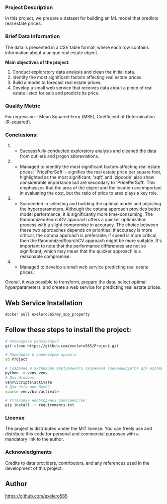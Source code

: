 

### Project Description

In this project, we prepare a dataset for building an ML model that predicts real estate prices.

### Brief Data Information
The data is presented in a CSV table format, where each row contains information about a unique real estate object.

**Main objectives of the project:**
1. Conduct exploratory data analysis and clean the initial data.
2. Identify the most significant factors affecting real estate prices.
3. Build a model to forecast real estate prices.
4. Develop a small web service that receives data about a piece of real estate listed for sale and predicts its price.

### Quality Metric
For regression - Mean Squared Error (MSE), Coefficient of Determination (R-squared).

### Conclusions:
1. - Successfully conducted exploratory analysis and cleaned the data from outliers and jargon abbreviations.
2. - Managed to identify the most significant factors affecting real estate prices:
'PricePerSqft' - signifies the real estate price per square foot, highlighted as the most significant;
'sqft' and 'zipcode' also show considerable importance but are secondary to 'PricePerSqft'. This emphasizes that the area of the object and the location are important in evaluating the cost, but the ratio of price to area plays a key role.
3. - Succeeded in selecting and building the optimal model and adjusting the hyperparameters.
Although the optuna approach provides better model performance, it is significantly more time-consuming. The RandomizedSearchCV approach offers a quicker optimization process with a slight compromise in accuracy. The choice between these two approaches depends on priorities: if accuracy is more critical, the optuna approach is preferable; if speed is more critical, then the RandomizedSearchCV approach might be more suitable. It's important to note that the performance differences are not so significant, which may mean that the quicker approach is a reasonable compromise.
4. - Managed to develop a small web service predicting real estate prices.

Overall, it was possible to transform, prepare the data, select optimal hyperparameters, and create a web service for predicting real estate prices.

## Web Service Installation
```bash
docker pull exelero565/my_app_property
```

## Follow these steps to install the project:

```bash
# Клонируйте репозиторий
git clone https://github.com/exelero565/Project.git

# Перейдите в директорию проекта
cd Project

# Создание и активация виртуального окружения (рекомендуется для изоляции зависимостей проекта):
python -m venv venv
# Для Windows
venv\Scripts\activate
# Для Unix или MacOS
source venv/bin/activate

# Установка необходимых зависимостей:
pip install -r requirements.txt
```

### License
The project is distributed under the MIT license. You can freely use and distribute this code for personal and commercial purposes with a mandatory link to the author.

### Acknowledgments
Credits to data providers, contributors, and any references used in the development of this project.

## Author
https://github.com/exelero565
